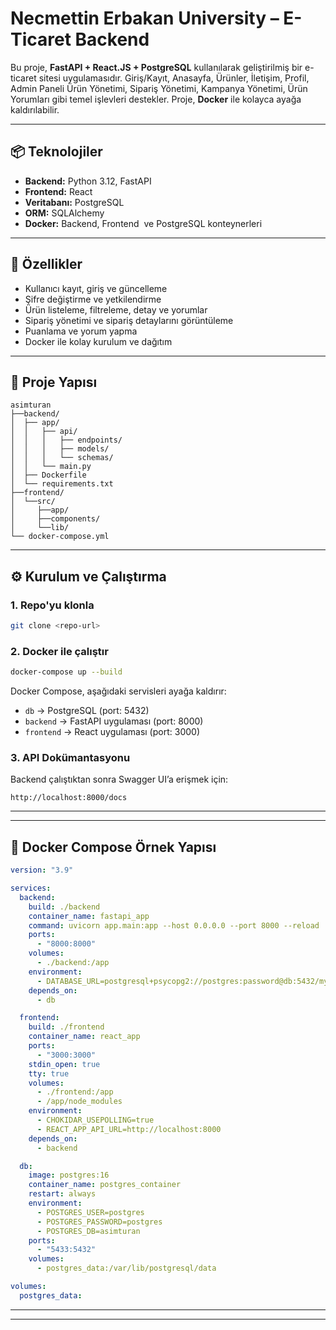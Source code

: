 # Necmettin Erbakan University – E-Ticaret Backend

Bu proje, **FastAPI + React.JS + PostgreSQL** kullanılarak geliştirilmiş bir e-ticaret sitesi uygulamasıdır. Giriş/Kayıt, Anasayfa, Ürünler, İletişim, Profil, Admin Paneli Ürün Yönetimi, Sipariş Yönetimi, Kampanya Yönetimi, Ürün Yorumları gibi temel işlevleri destekler. Proje, **Docker** ile kolayca ayağa kaldırılabilir.

---

## 📦 Teknolojiler

- **Backend:** Python 3.12, FastAPI
- **Frontend:** React 
- **Veritabanı:** PostgreSQL
- **ORM:** SQLAlchemy
- **Docker:** Backend, Frontend  ve PostgreSQL konteynerleri



---

## 🚀 Özellikler

- Kullanıcı kayıt, giriş ve güncelleme
- Şifre değiştirme ve yetkilendirme
- Ürün listeleme, filtreleme, detay ve yorumlar
- Sipariş yönetimi ve sipariş detaylarını görüntüleme
- Puanlama ve yorum yapma
- Docker ile kolay kurulum ve dağıtım

---

## 📁 Proje Yapısı

```
asimturan
├──backend/
│  ├── app/
│  │   ├── api/
│  │   │   ├── endpoints/   
│  │   │   ├── models/          
│  │   │   └── schemas/         
│  │   └── main.py          
│  ├── Dockerfile
│  └── requirements.txt
├──frontend/
│  └──src/
│     ├──app/
│     ├──components/
│     └──lib/
└── docker-compose.yml
```

---

## ⚙️ Kurulum ve Çalıştırma

### 1. Repo'yu klonla

```bash
git clone <repo-url>
```

### 2. Docker ile çalıştır

```bash
docker-compose up --build
```

Docker Compose, aşağıdaki servisleri ayağa kaldırır:

- `db` → PostgreSQL (port: 5432)
- `backend` → FastAPI uygulaması (port: 8000)
- `frontend` → React uygulaması (port: 3000)

### 3. API Dokümantasyonu

Backend çalıştıktan sonra Swagger UI’a erişmek için:

```
http://localhost:8000/docs
```

---

---

## 🧩 Docker Compose Örnek Yapısı

```yaml
version: "3.9"

services:
  backend:
    build: ./backend
    container_name: fastapi_app
    command: uvicorn app.main:app --host 0.0.0.0 --port 8000 --reload
    ports:
      - "8000:8000"
    volumes:
      - ./backend:/app
    environment:
      - DATABASE_URL=postgresql+psycopg2://postgres:password@db:5432/mydb
    depends_on:
      - db

  frontend:
    build: ./frontend
    container_name: react_app
    ports:
      - "3000:3000"
    stdin_open: true
    tty: true
    volumes:
      - ./frontend:/app
      - /app/node_modules
    environment:
      - CHOKIDAR_USEPOLLING=true
      - REACT_APP_API_URL=http://localhost:8000
    depends_on:
      - backend

  db:
    image: postgres:16
    container_name: postgres_container
    restart: always
    environment:
      - POSTGRES_USER=postgres
      - POSTGRES_PASSWORD=postgres
      - POSTGRES_DB=asimturan
    ports:
      - "5433:5432"
    volumes:
      - postgres_data:/var/lib/postgresql/data

volumes:
  postgres_data:


```

---

---

